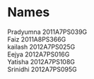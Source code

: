 Names
=====
Pradyumna 2011A7PS039G<br>
Faiz      2011A8PS366G<br>
kailash   2012A7PS025G<br>
Eejya     2012A7PS016G<br>
Yatisha   2012A7PS108G<br>
Srinidhi  2012A7PS095G
